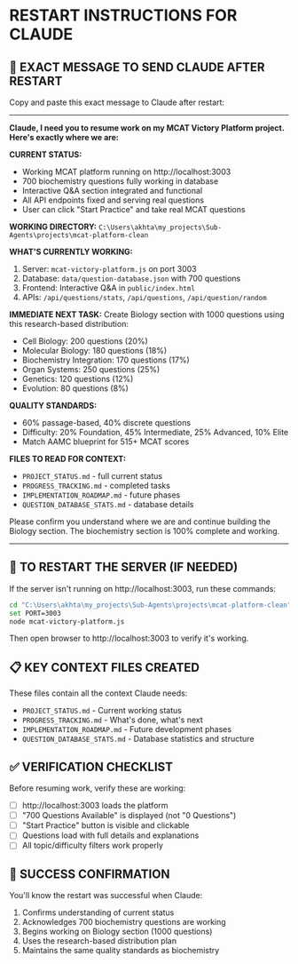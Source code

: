 # RESTART INSTRUCTIONS FOR CLAUDE

## 🔄 EXACT MESSAGE TO SEND CLAUDE AFTER RESTART

Copy and paste this exact message to Claude after restart:

---

**Claude, I need you to resume work on my MCAT Victory Platform project. Here's exactly where we are:**

**CURRENT STATUS:**
- Working MCAT platform running on http://localhost:3003 
- 700 biochemistry questions fully working in database
- Interactive Q&A section integrated and functional
- All API endpoints fixed and serving real questions
- User can click "Start Practice" and take real MCAT questions

**WORKING DIRECTORY:** 
`C:\Users\akhta\my_projects\Sub-Agents\projects\mcat-platform-clean`

**WHAT'S CURRENTLY WORKING:**
1. Server: `mcat-victory-platform.js` on port 3003
2. Database: `data/question-database.json` with 700 questions
3. Frontend: Interactive Q&A in `public/index.html`
4. APIs: `/api/questions/stats`, `/api/questions`, `/api/question/random`

**IMMEDIATE NEXT TASK:**
Create Biology section with 1000 questions using this research-based distribution:
- Cell Biology: 200 questions (20%)
- Molecular Biology: 180 questions (18%) 
- Biochemistry Integration: 170 questions (17%)
- Organ Systems: 250 questions (25%)
- Genetics: 120 questions (12%)
- Evolution: 80 questions (8%)

**QUALITY STANDARDS:**
- 60% passage-based, 40% discrete questions
- Difficulty: 20% Foundation, 45% Intermediate, 25% Advanced, 10% Elite
- Match AAMC blueprint for 515+ MCAT scores

**FILES TO READ FOR CONTEXT:**
- `PROJECT_STATUS.md` - full current status
- `PROGRESS_TRACKING.md` - completed tasks
- `IMPLEMENTATION_ROADMAP.md` - future phases
- `QUESTION_DATABASE_STATS.md` - database details

Please confirm you understand where we are and continue building the Biology section. The biochemistry section is 100% complete and working.

---

## 🚀 TO RESTART THE SERVER (IF NEEDED)

If the server isn't running on http://localhost:3003, run these commands:

```bash
cd "C:\Users\akhta\my_projects\Sub-Agents\projects\mcat-platform-clean"
set PORT=3003
node mcat-victory-platform.js
```

Then open browser to http://localhost:3003 to verify it's working.

## 📋 KEY CONTEXT FILES CREATED

These files contain all the context Claude needs:
- `PROJECT_STATUS.md` - Current working status
- `PROGRESS_TRACKING.md` - What's done, what's next
- `IMPLEMENTATION_ROADMAP.md` - Future development phases
- `QUESTION_DATABASE_STATS.md` - Database statistics and structure

## ✅ VERIFICATION CHECKLIST

Before resuming work, verify these are working:
- [ ] http://localhost:3003 loads the platform
- [ ] "700 Questions Available" is displayed (not "0 Questions")
- [ ] "Start Practice" button is visible and clickable
- [ ] Questions load with full details and explanations
- [ ] All topic/difficulty filters work properly

## 🎯 SUCCESS CONFIRMATION

You'll know the restart was successful when Claude:
1. Confirms understanding of current status
2. Acknowledges 700 biochemistry questions are working
3. Begins working on Biology section (1000 questions)
4. Uses the research-based distribution plan
5. Maintains the same quality standards as biochemistry